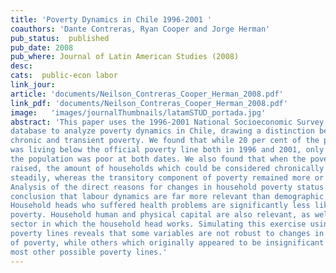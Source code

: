 ```yaml
---
title: 'Poverty Dynamics in Chile 1996-2001 '
coauthors: 'Dante Contreras, Ryan Cooper and Jorge Herman'
pub_status:  published
pub_date: 2008
pub_where: Journal of Latin American Studies (2008)
desc:
cats:  public-econ labor
link_jour:
article: 'documents/Neilson_Contreras_Cooper_Herman_2008.pdf'
link_pdf: 'documents/Neilson_Contreras_Cooper_Herman_2008.pdf'
image:   'images/journalThumbnails/latamSTUD_portada.jpg'
abstract: 'This paper uses the 1996-2001 National Socioeconomic Survey panel
database to analyze poverty dynamics in Chile, drawing a distinction between
chronic and transient poverty. We found that while 20 per cent of the population
was living below the official poverty line both in 1996 and 2001, only 9 per cent of
the population was poor at both dates. We also found that when the poverty line was
raised, the amount of households which could be considered chronically poor rose
steadily, whereas the transitory component of poverty remained more or less stable.
Analysis of the direct reasons for changes in household poverty status leads us to the
conclusion that labour dynamics are far more relevant than demographic changes.
Household heads who suffered health problems are significantly less likely to leave
poverty. Household human and physical capital are also relevant, as well as the
sector in which the household head works. Simulating this exercise using different
poverty lines reveals that some variables are not robust to changes in the definition
of poverty, while others which originally appeared to be insignificant become so for
most other possible poverty lines.'
---
```


